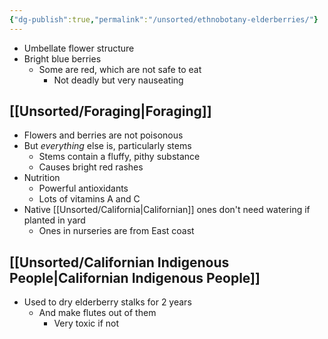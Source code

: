 ```yaml
---
{"dg-publish":true,"permalink":"/unsorted/ethnobotany-elderberries/"}
---
```



- Umbellate flower structure
- Bright blue berries
	- Some are red, which are not safe to eat
		- Not deadly but very nauseating

## [[Unsorted/Foraging\|Foraging]]
- Flowers and berries are not poisonous
- But *everything* else is, particularly stems
	- Stems contain a fluffy, pithy substance
	- Causes bright red rashes
- Nutrition
	- Powerful antioxidants
	- Lots of vitamins A and C
- Native [[Unsorted/California\|Californian]] ones don't need watering if planted in yard
	- Ones in nurseries are from East coast


## [[Unsorted/Californian Indigenous People\|Californian Indigenous People]]
- Used to dry elderberry stalks for 2 years
	- And make flutes out of them
		- Very toxic if not